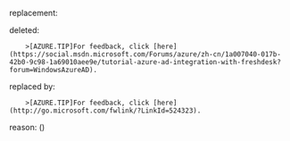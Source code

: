 replacement:

deleted:

		>[AZURE.TIP]For feedback, click [here](https://social.msdn.microsoft.com/Forums/azure/zh-cn/1a007040-017b-42b0-9c98-1a69010aee9e/tutorial-azure-ad-integration-with-freshdesk?forum=WindowsAzureAD).

replaced by:

		>[AZURE.TIP]For feedback, click [here](http://go.microsoft.com/fwlink/?LinkId=524323).

reason: ()

